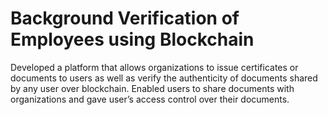 # Background Verification of Employees using Blockchain
Developed a platform that allows organizations to issue certificates or documents to users as well as verify the authenticity of documents shared by any user over blockchain. Enabled users to share documents with organizations and gave user’s access control over their documents.
